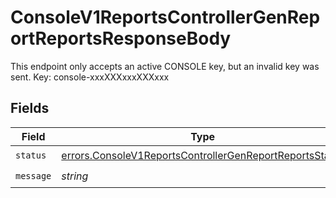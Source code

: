 # ConsoleV1ReportsControllerGenReportReportsResponseBody

This endpoint only accepts an active CONSOLE key, but an invalid key was sent. Key: console-xxxXXXxxxXXXxxx


## Fields

| Field                                                                                                                              | Type                                                                                                                               | Required                                                                                                                           | Description                                                                                                                        |
| ---------------------------------------------------------------------------------------------------------------------------------- | ---------------------------------------------------------------------------------------------------------------------------------- | ---------------------------------------------------------------------------------------------------------------------------------- | ---------------------------------------------------------------------------------------------------------------------------------- |
| `status`                                                                                                                           | [errors.ConsoleV1ReportsControllerGenReportReportsStatus](../../models/errors/consolev1reportscontrollergenreportreportsstatus.md) | :heavy_check_mark:                                                                                                                 | N/A                                                                                                                                |
| `message`                                                                                                                          | *string*                                                                                                                           | :heavy_check_mark:                                                                                                                 | N/A                                                                                                                                |